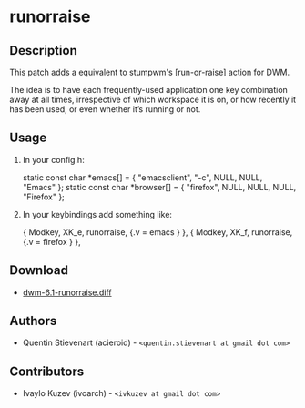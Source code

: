 runorraise
==========

Description
-----------
This patch adds a equivalent to stumpwm's [run-or-raise] action for DWM.

The idea is to have each frequently-used application one key combination away at all times, irrespective of which workspace it is on,
or how recently it has been used, or even whether it’s running or not.

Usage
-----

1. In your config.h:

    static const char *emacs[] = { "emacsclient", "-c", NULL, NULL, "Emacs" };
    static const char *browser[] = { "firefox", NULL, NULL, NULL, "Firefox" };

1. In your keybindings add something like:

    { Modkey,                       XK_e,      runorraise,     {.v = emacs } },
    { Modkey,                       XK_f,      runorraise,     {.v = firefox } },

Download
--------

* [dwm-6.1-runorraise.diff](dwm-6.1-runorraise.diff)

Authors
-------
* Quentin Stievenart (acieroid) - `<quentin.stievenart at gmail dot com>`

Contributors
------------
* Ivaylo Kuzev (ivoarch) - `<ivkuzev at gmail dot com>`
